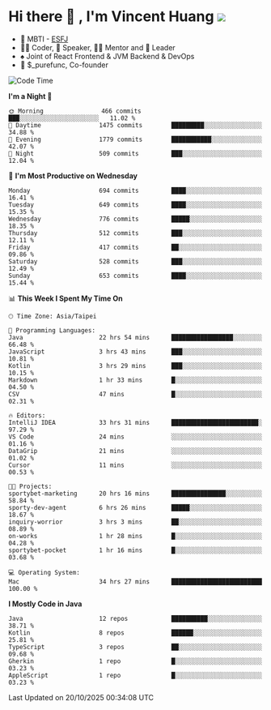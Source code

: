 # Hi there 👋 , I'm Vincent Huang ![](https://komarev.com/ghpvc/?username=Jian-Min-Huang)
- 👀 MBTI - [ESFJ](https://www.16personalities.com/esfj-personality)
- 👨‍💻 Coder, 🎤 Speaker, 👨‍🏫 Mentor and 🚀 Leader
- ♠️ Joint of React Frontend & JVM Backend & DevOps
- 💼 $_purefunc, Co-founder

<!--START_SECTION:waka-->
![Code Time](http://img.shields.io/badge/Code%20Time-6%2C100%20hrs%2018%20mins-blue)

**I'm a Night 🦉** 

```text
🌞 Morning                466 commits         ███░░░░░░░░░░░░░░░░░░░░░░   11.02 % 
🌆 Daytime                1475 commits        █████████░░░░░░░░░░░░░░░░   34.88 % 
🌃 Evening                1779 commits        ███████████░░░░░░░░░░░░░░   42.07 % 
🌙 Night                  509 commits         ███░░░░░░░░░░░░░░░░░░░░░░   12.04 % 
```
📅 **I'm Most Productive on Wednesday** 

```text
Monday                   694 commits         ████░░░░░░░░░░░░░░░░░░░░░   16.41 % 
Tuesday                  649 commits         ████░░░░░░░░░░░░░░░░░░░░░   15.35 % 
Wednesday                776 commits         █████░░░░░░░░░░░░░░░░░░░░   18.35 % 
Thursday                 512 commits         ███░░░░░░░░░░░░░░░░░░░░░░   12.11 % 
Friday                   417 commits         ██░░░░░░░░░░░░░░░░░░░░░░░   09.86 % 
Saturday                 528 commits         ███░░░░░░░░░░░░░░░░░░░░░░   12.49 % 
Sunday                   653 commits         ████░░░░░░░░░░░░░░░░░░░░░   15.44 % 
```


📊 **This Week I Spent My Time On** 

```text
🕑︎ Time Zone: Asia/Taipei

💬 Programming Languages: 
Java                     22 hrs 54 mins      █████████████████░░░░░░░░   66.48 % 
JavaScript               3 hrs 43 mins       ███░░░░░░░░░░░░░░░░░░░░░░   10.81 % 
Kotlin                   3 hrs 29 mins       ███░░░░░░░░░░░░░░░░░░░░░░   10.15 % 
Markdown                 1 hr 33 mins        █░░░░░░░░░░░░░░░░░░░░░░░░   04.50 % 
CSV                      47 mins             █░░░░░░░░░░░░░░░░░░░░░░░░   02.31 % 

🔥 Editors: 
IntelliJ IDEA            33 hrs 31 mins      ████████████████████████░   97.29 % 
VS Code                  24 mins             ░░░░░░░░░░░░░░░░░░░░░░░░░   01.16 % 
DataGrip                 21 mins             ░░░░░░░░░░░░░░░░░░░░░░░░░   01.02 % 
Cursor                   11 mins             ░░░░░░░░░░░░░░░░░░░░░░░░░   00.53 % 

🐱‍💻 Projects: 
sportybet-marketing      20 hrs 16 mins      ███████████████░░░░░░░░░░   58.84 % 
sporty-dev-agent         6 hrs 26 mins       █████░░░░░░░░░░░░░░░░░░░░   18.67 % 
inquiry-worrior          3 hrs 3 mins        ██░░░░░░░░░░░░░░░░░░░░░░░   08.89 % 
on-works                 1 hr 28 mins        █░░░░░░░░░░░░░░░░░░░░░░░░   04.28 % 
sportybet-pocket         1 hr 16 mins        █░░░░░░░░░░░░░░░░░░░░░░░░   03.68 % 

💻 Operating System: 
Mac                      34 hrs 27 mins      █████████████████████████   100.00 % 
```

**I Mostly Code in Java** 

```text
Java                     12 repos            ██████████░░░░░░░░░░░░░░░   38.71 % 
Kotlin                   8 repos             ██████░░░░░░░░░░░░░░░░░░░   25.81 % 
TypeScript               3 repos             ██░░░░░░░░░░░░░░░░░░░░░░░   09.68 % 
Gherkin                  1 repo              █░░░░░░░░░░░░░░░░░░░░░░░░   03.23 % 
AppleScript              1 repo              █░░░░░░░░░░░░░░░░░░░░░░░░   03.23 % 
```




 Last Updated on 20/10/2025 00:34:08 UTC
<!--END_SECTION:waka-->
